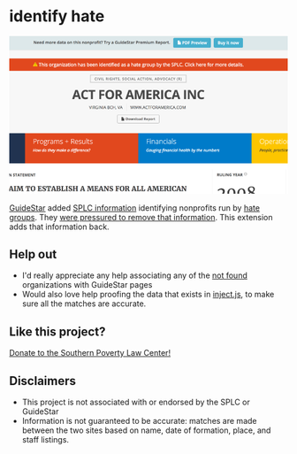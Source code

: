 # identify hate

<div style='align:center;'>
  <img src='.github/screenshot.png' />
</div>

[GuideStar](http://guidestar.org/) added [SPLC information](https://www.splcenter.org/)
identifying nonprofits run by [hate groups](https://www.splcenter.org/fighting-hate/extremist-files).
They [were pressured to remove that information](https://www.washingtonpost.com/news/morning-mix/wp/2017/06/26/after-conservative-backlash-charity-tracker-guidestar-removes-hate-group-labels/).
This extension adds that information back.

## Help out

* I'd really appreciate any help associating any of the [not found](not-found.md)
  organizations with GuideStar pages
* Would also love help proofing the data that exists in [inject.js](ext/src/inject/inject.js),
  to make sure all the matches are accurate.

## Like this project?

[Donate to the Southern Poverty Law Center!](https://donate.splcenter.org/page.aspx?pid=463)

## Disclaimers

* This project is not associated with or endorsed by the SPLC or GuideStar
* Information is not guaranteed to be accurate: matches are made between
  the two sites based on name, date of formation, place, and staff listings.
